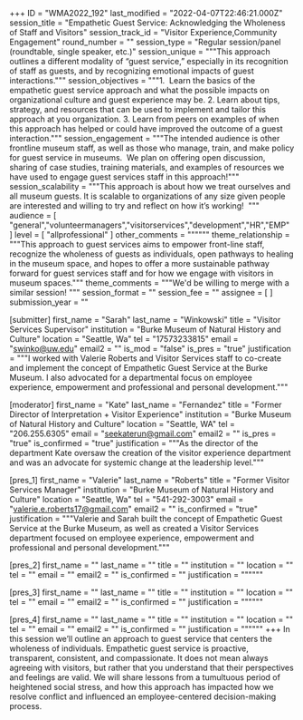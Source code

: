 +++
ID = "WMA2022_192"
last_modified = "2022-04-07T22:46:21.000Z"
session_title = "Empathetic Guest Service: Acknowledging the Wholeness of Staff and Visitors"
session_track_id = "Visitor Experience,Community Engagement"
round_number = ""
session_type = "Regular session/panel (roundtable, single speaker, etc.)"
session_unique = """This approach outlines a different modality of “guest service,” especially in its recognition of staff as guests, and by recognizing emotional impacts of guest interactions."""
session_objectives = """1.  Learn the basics of the empathetic guest service approach and what the possible impacts on organizational culture and guest experience may be.
2. Learn about tips, strategy, and resources that can be used to implement and tailor this approach at you organization.
3. Learn from peers on examples of when this approach has helped or could have improved the outcome of a guest interaction."""
session_engagement = """The intended audience is other frontline museum staff, as well as those who manage, train, and make policy for guest service in museums.  We plan on offering open discussion, sharing of case studies, training materials, and examples of resources we have used to engage guest services staff in this approach!"""
session_scalability = """This approach is about how we treat ourselves and all museum guests. It is scalable to organizations of any size given people are interested and willing to try and reflect on how it’s working! 
"""
audience = [ "general","volunteermanagers","visitorservices","development","HR","EMP" ]
level = [ "allprofessional" ]
other_comments = """"""
theme_relationship = """This approach to guest services aims to empower front-line staff, recognize the wholeness of guests as individuals, open pathways to healing in the museum space, and hopes to offer a more sustainable pathway forward for guest services staff and for how we engage with visitors in museum spaces."""
theme_comments = """We'd be willing to merge with a similar session!
"""
session_format = ""
session_fee = ""
assignee = [  ]
submission_year = ""

[submitter]
first_name = "Sarah"
last_name = "Winkowski"
title = "Visitor Services Supervisor"
institution = "Burke Museum of Natural History and Culture"
location = "Seattle, Wa"
tel = "17573233815"
email = "swinko@uw.edu"
email2 = ""
is_mod = "false"
is_pres = "true"
justification = """I worked with Valerie Roberts and Visitor Services staff to co-create and implement the concept of Empathetic Guest Service at the Burke Museum. I also advocated for a departmental focus on employee experience, empowerment and professional and personal development."""

[moderator]
first_name = "Kate"
last_name = "Fernandez"
title = "Former Director of Interpretation + Visitor Experience"
institution = "Burke Museum of Natural History and Culture"
location = "Seattle, WA"
tel = "206.255.6305"
email = "seekaterun@gmail.com"
email2 = ""
is_pres = "true"
is_confirmed = "true"
justification = """As the director of the department Kate oversaw the creation of the visitor experience department and was an advocate for systemic change at the leadership level."""

[pres_1]
first_name = "Valerie"
last_name = "Roberts"
title = "Former Visitor Services Manager"
institution = "Burke Museum of Natural History and Culture"
location = "Seattle, Wa"
tel = "541-292-3003"
email = "valerie.e.roberts17@gmail.com"
email2 = ""
is_confirmed = "true"
justification = """Valerie and Sarah built the concept of Empathetic Guest Service at the Burke Museum, as well as created a Visitor Services department focused on employee experience, empowerment and professional and personal development."""

[pres_2]
first_name = ""
last_name = ""
title = ""
institution = ""
location = ""
tel = ""
email = ""
email2 = ""
is_confirmed = ""
justification = """"""

[pres_3]
first_name = ""
last_name = ""
title = ""
institution = ""
location = ""
tel = ""
email = ""
email2 = ""
is_confirmed = ""
justification = """"""

[pres_4]
first_name = ""
last_name = ""
title = ""
institution = ""
location = ""
tel = ""
email = ""
email2 = ""
is_confirmed = ""
justification = """"""
+++
In this session we’ll outline an approach to guest service that centers the wholeness of individuals. Empathetic guest service is proactive, transparent, consistent, and compassionate. It does not mean always agreeing with visitors, but rather that you understand that their perspectives and feelings are valid. We will share lessons from a tumultuous period of heightened social stress, and how this approach has impacted how we resolve conflict and influenced an employee-centered decision-making process.
